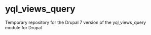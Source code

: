 yql_views_query
===============

Temporary repository for the Drupal 7 version of the yql_views_query module for Drupal